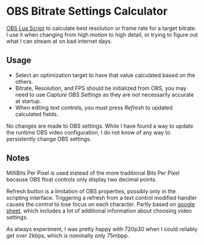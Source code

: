# OBS Bitrate Settings Calculator

[OBS Lua Script](https://obsproject.com/docs/scripting.html) to calculate best resolution or frame rate for a target bitrate. I use it when changing from high motion to high detail, or trying to figure out what I can stream at on bad internet days.

## Usage

- Select an optimization target to have that value calculated based on the others.
- Bitrate, Resolution, and FPS should be initialized from OBS, you may need to use *Capture OBS Settings* as they are not necessarily accurate at startup.
- When editing text controls, you must press *Refresh* to updated calculated fields.

No changes are made to OBS settings. While I have found a way to update the runtime OBS video configuration, I do not know of any way to persistently change OBS settings.

## Notes

MilliBits Per Pixel is used instead of the more traditional Bits Per Pixel because OBS float controls only display two decimal points.

Refresh button is a limitation of OBS properties, possibly only in the scripting interface. Triggering a refresh from a text control modified handler causes the control to lose focus on each character.
Partly based on [google sheet](https://docs.google.com/spreadsheets/d/1Vm0_8BQGNxKcowK5RwTgiqQisR4mVblbWvl-N4A-lDM/edit#gid=0), which includes a lot of additional information about choosing video settings.

As always experiment, I was pretty happy with 720p30 when I could reliably get over 2kbps, which is nominally only 75mbpp.
